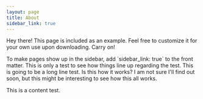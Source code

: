```yaml
---
layout: page
title: About
sidebar_link: true
---
```


<p class="message">
  Hey there! This page is included as an example. Feel free to customize it
  for your own use upon downloading. Carry on!
</p>

<p class="text-justify">
To make pages show up in the sidebar, add `sidebar_link: true` to the front
matter. This is only a test to see how things line up regarding the test. This is going to be a long line 
test. Is this how it works? I am not sure I'll find out soon, but this might
be interesting to see how this all works.</p>

This is a content test.